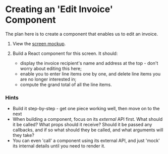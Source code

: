# Creating an 'Edit Invoice' Component

The plan here is to create a component that enables us to edit an invoice.

1. View the [screen mockup](http://files.petermunro.org/edit-invoice-screen.pdf).

2. Build a React component for this screen. It should:
   - display the invoice recipient's name and address at the top - don't worry about editing this here;
   - enable you to enter line items one by one, and delete line items you are no longer interested in;
   - compute the grand total of all the line items.

### Hints

- Build it step-by-step - get one piece working well, then move on to the next
- When building a component, focus on its _external_ API first. What should it be called? What props should it receive? Should it be passed any callbacks, and if so what should they be called, and what arguments will they take?
- You can even 'call' a component using its external API, and just 'mock' its internal details until you need to render it.

